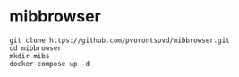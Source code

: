 # mibbrowser

```
git clone https://github.com/pvorontsovd/mibbrowser.git
cd mibbrowser
mkdir mibs
docker-compose up -d
```
